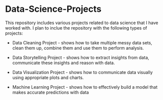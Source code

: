 # Data-Science-Projects

This repository includes various projects related to data science that I have worked with. I plan to inclue the repository with the following types of projects:

* Data Cleaning Project - shows how to take multiple messy data sets, clean them up, combine them and use them to perform analysis. 

* Data Storytelling Project - shows how to extract insights from data, communicate these insights and reason with data. 

* Data Visualization Project - shows how to communicate data visually using appropriate plots and charts.

* Machine Learning Project - shows how to effectively build a model that makes accurate predictions with data 
